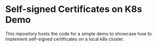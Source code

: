 # Self-signed Certificates on K8s Demo

This repository hosts the code for a simple demo to showcase how to implement self-signed certificates on a local k8s cluster.
